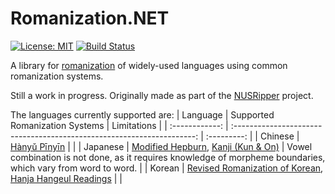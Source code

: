 # Romanization.NET
[![License: MIT](https://img.shields.io/badge/License-MIT-blue.svg)](https://opensource.org/licenses/MIT)
[![Build Status](https://api.travis-ci.org/zedseven/Romanization.NET.svg?branch=main)](https://travis-ci.org/zedseven/Romanization.NET)

A library for [romanization](https://en.wikipedia.org/wiki/Romanization) of widely-used languages using common romanization systems.

Still a work in progress. Originally made as part of the [NUSRipper](https://github.com/zedseven/NusRipper) project.

The languages currently supported are:
| Language       | Supported Romanization Systems                                         | Limitations |
| :------------: | :--------------------------------------------------------------------: | :---------: |
| Chinese        | [Hànyǔ Pīnyīn](https://en.wikipedia.org/wiki/Pinyin)                   |  |
| Japanese       | [Modified Hepburn](https://en.wikipedia.org/wiki/Hepburn_romanization), [Kanji (Kun & On)](https://en.wikipedia.org/wiki/Kanji#Readings) | Vowel combination is not done, as it requires knowledge of morpheme boundaries, which vary from word to word. |
| Korean         | [Revised Romanization of Korean](https://en.wikipedia.org/wiki/Revised_Romanization_of_Korean), [Hanja Hangeul Readings](https://en.wikipedia.org/wiki/Hanja) |  |
